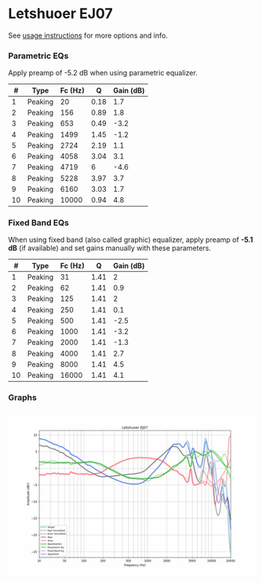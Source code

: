 # Letshuoer EJ07
See [usage instructions](https://github.com/jaakkopasanen/AutoEq#usage) for more options and info.

### Parametric EQs
Apply preamp of -5.2 dB when using parametric equalizer.

|   # | Type    |   Fc (Hz) |    Q |   Gain (dB) |
|-----|---------|-----------|------|-------------|
|   1 | Peaking |        20 | 0.18 |         1.7 |
|   2 | Peaking |       156 | 0.89 |         1.8 |
|   3 | Peaking |       653 | 0.49 |        -3.2 |
|   4 | Peaking |      1499 | 1.45 |        -1.2 |
|   5 | Peaking |      2724 | 2.19 |         1.1 |
|   6 | Peaking |      4058 | 3.04 |         3.1 |
|   7 | Peaking |      4719 | 6    |        -4.6 |
|   8 | Peaking |      5228 | 3.97 |         3.7 |
|   9 | Peaking |      6160 | 3.03 |         1.7 |
|  10 | Peaking |     10000 | 0.94 |         4.8 |

### Fixed Band EQs
When using fixed band (also called graphic) equalizer, apply preamp of **-5.1 dB** (if available) and set gains manually with these parameters.

|   # | Type    |   Fc (Hz) |    Q |   Gain (dB) |
|-----|---------|-----------|------|-------------|
|   1 | Peaking |        31 | 1.41 |         2   |
|   2 | Peaking |        62 | 1.41 |         0.9 |
|   3 | Peaking |       125 | 1.41 |         2   |
|   4 | Peaking |       250 | 1.41 |         0.1 |
|   5 | Peaking |       500 | 1.41 |        -2.5 |
|   6 | Peaking |      1000 | 1.41 |        -3.2 |
|   7 | Peaking |      2000 | 1.41 |        -1.3 |
|   8 | Peaking |      4000 | 1.41 |         2.7 |
|   9 | Peaking |      8000 | 1.41 |         4.5 |
|  10 | Peaking |     16000 | 1.41 |         4.1 |

### Graphs
![](./Letshuoer%20EJ07.png)
